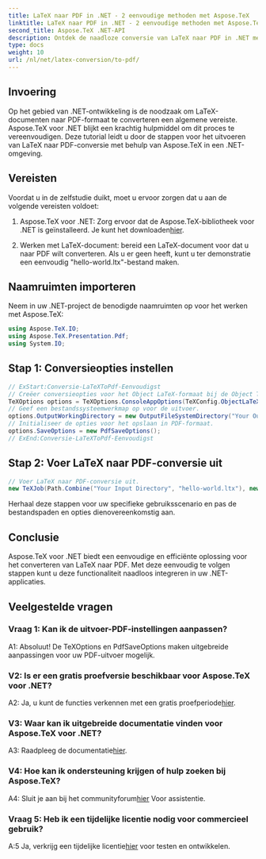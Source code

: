 ```yaml
---
title: LaTeX naar PDF in .NET - 2 eenvoudige methoden met Aspose.TeX
linktitle: LaTeX naar PDF in .NET - 2 eenvoudige methoden met Aspose.TeX
second_title: Aspose.TeX .NET-API
description: Ontdek de naadloze conversie van LaTeX naar PDF in .NET met Aspose.TeX. Moeiteloze integratie en aanpassing van uw PDF-uitvoer.
type: docs
weight: 10
url: /nl/net/latex-conversion/to-pdf/
---
```

## Invoering

Op het gebied van .NET-ontwikkeling is de noodzaak om LaTeX-documenten naar PDF-formaat te converteren een algemene vereiste. Aspose.TeX voor .NET blijkt een krachtig hulpmiddel om dit proces te vereenvoudigen. Deze tutorial leidt u door de stappen voor het uitvoeren van LaTeX naar PDF-conversie met behulp van Aspose.TeX in een .NET-omgeving.

## Vereisten

Voordat u in de zelfstudie duikt, moet u ervoor zorgen dat u aan de volgende vereisten voldoet:

1.  Aspose.TeX voor .NET: Zorg ervoor dat de Aspose.TeX-bibliotheek voor .NET is geïnstalleerd. Je kunt het downloaden[hier](https://releases.aspose.com/tex/net/).

2. Werken met LaTeX-document: bereid een LaTeX-document voor dat u naar PDF wilt converteren. Als u er geen heeft, kunt u ter demonstratie een eenvoudig "hello-world.ltx"-bestand maken.

## Naamruimten importeren

Neem in uw .NET-project de benodigde naamruimten op voor het werken met Aspose.TeX:

```csharp
using Aspose.TeX.IO;
using Aspose.TeX.Presentation.Pdf;
using System.IO;
```

## Stap 1: Conversieopties instellen

```csharp
// ExStart:Conversie-LaTeXToPdf-Eenvoudigst
// Creëer conversieopties voor het Object LaTeX-formaat bij de Object TeX-engine-extensie.
TeXOptions options = TeXOptions.ConsoleAppOptions(TeXConfig.ObjectLaTeX);
// Geef een bestandssysteemwerkmap op voor de uitvoer.
options.OutputWorkingDirectory = new OutputFileSystemDirectory("Your Output Directory");
// Initialiseer de opties voor het opslaan in PDF-formaat.
options.SaveOptions = new PdfSaveOptions();
// ExEnd:Conversie-LaTeXToPdf-Eenvoudigst
```

## Stap 2: Voer LaTeX naar PDF-conversie uit

```csharp
// Voer LaTeX naar PDF-conversie uit.
new TeXJob(Path.Combine("Your Input Directory", "hello-world.ltx"), new PdfDevice(), options).Run();
```

Herhaal deze stappen voor uw specifieke gebruiksscenario en pas de bestandspaden en opties dienovereenkomstig aan.

## Conclusie

Aspose.TeX voor .NET biedt een eenvoudige en efficiënte oplossing voor het converteren van LaTeX naar PDF. Met deze eenvoudig te volgen stappen kunt u deze functionaliteit naadloos integreren in uw .NET-applicaties.

## Veelgestelde vragen

### Vraag 1: Kan ik de uitvoer-PDF-instellingen aanpassen?

A1: Absoluut! De TeXOptions en PdfSaveOptions maken uitgebreide aanpassingen voor uw PDF-uitvoer mogelijk.

### V2: Is er een gratis proefversie beschikbaar voor Aspose.TeX voor .NET?

 A2: Ja, u kunt de functies verkennen met een gratis proefperiode[hier](https://releases.aspose.com/).

### V3: Waar kan ik uitgebreide documentatie vinden voor Aspose.TeX voor .NET?

 A3: Raadpleeg de documentatie[hier](https://reference.aspose.com/tex/net/).

### V4: Hoe kan ik ondersteuning krijgen of hulp zoeken bij Aspose.TeX?

 A4: Sluit je aan bij het communityforum[hier](https://forum.aspose.com/c/tex/47) Voor assistentie.

### Vraag 5: Heb ik een tijdelijke licentie nodig voor commercieel gebruik?

 A:5 Ja, verkrijg een tijdelijke licentie[hier](https://purchase.aspose.com/temporary-license/) voor testen en ontwikkelen.